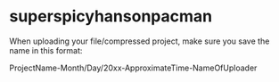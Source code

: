 # superspicyhansonpacman

When uploading your file/compressed project, make sure you save the name in this format:

ProjectName-Month/Day/20xx-ApproximateTime-NameOfUploader

